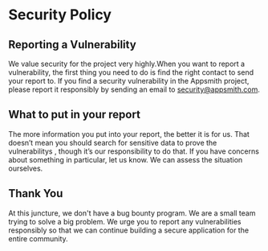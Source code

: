 # Security Policy

## Reporting a Vulnerability

We value security for the project very highly.When you want to report a vulnerability, the first thing you need to do is find the right contact to send your report to. 
If you find a security vulnerability in the Appsmith project, please report it responsibly by sending an email to security@appsmith.com.

## What to put in your report
The more information you put into your report, the better it is for us. That doesn’t mean you should search for sensitive data to prove the vulnerabilitys , though it’s our responsibility to do that. If you have concerns about something in particular, let us know. We can assess the situation ourselves.
## Thank You
At this juncture, we don't have a bug bounty program. We are a small team trying to solve a big problem. We urge you to report any vulnerabilities responsibly
so that we can continue building a secure application for the entire community.
